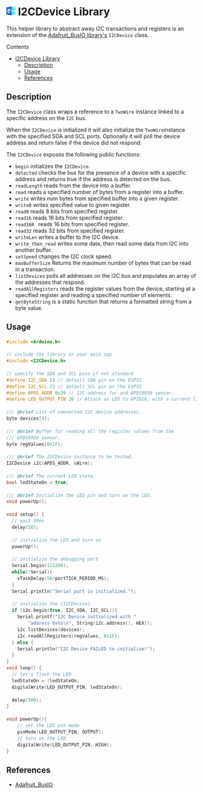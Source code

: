 # [![Github Repo](https://github.com/GM-Consult-IOT/I2CDevice/blob/main/.img/119493932.png)](https://github.com/GM-Consult-IOT/I2CDevice)  I2CDevice Library

This helper library to abstract away I2C transactions and registers is an extension of the [Adafruit_BusIO library's](https://github.com/adafruit/Adafruit_BusIO) `I2CDevice` class.

Contents
- [  I2CDevice Library](#--i2cdevice-library)
  - [Description](#description)
  - [Usage](#usage)
  - [References](#references)

## Description

The `I2CDevice` class wraps a reference to a `TwoWire` instance linked to a specific address on the `I2C` bus. 

When the `I2CDevice` is initialized it will also initialize the `TwoWire`instance with the specified SDA and SCL ports. Optionally it will poll the device address and return false if the device did not respond.

The `I2CDevice` exposes the following public functions:

* `begin` initializes the `I2CDevice`.
* `detected` checks the bus for the presence of a device with a specific address and returns true if the address is detected on the bus.
* `readLength` reads from the device into a buffer.
* `read` reads a specified number of bytes from a register into a buffer.
* `write` writes num bytes from specified buffer into a given register.
* `write8` writes specified value to given register.
* `read8` reads 8 bits from specified register.
* `read16` reads 16 bits from specified register.
* `read16R ` reads 16 bits from specified register.
* `read32` reads 32 bits from specified register.
* `writeLen` writes a buffer to the I2C device. 
* `write_then_read` writes some data, then read some data from I2C into another buffer.
* `setSpeed` changes the I2C clock speed.
* `maxBufferSize` Returns the maximum number of bytes that can be read in a transaction.
* `listDevices` polls all addresses on the I2C bus and populates an array of the addresses that respond.
* `readAllRegisters` reads the register values from the device, starting at a specified register and reading a specified number of elements.
* `getByteString` is a static function that returns a formatted string from a byte value.

## Usage

```C++
#include <Arduino.h>

// include the library in your main.cpp
#include <I2CDevice.h>

// specify the SDA and SCL pins if not standard
#define I2C_SDA 21 // default SDA pin on the ESP32
#define I2C_SCL 22 // default SCL pin on the ESP32
#define APDS_ADDR 0x39 // I2C address for and APDS9930 sensor.
#define LED_OUTPUT_PIN 26 // Attach an LED to GPIO26, with a current limiting resistor.

/// @brief List of connected I2C device addresses.
byte devices[9]; 

/// @brief Buffer for reading all the register values from the
/// APDS9930 sensor.
byte regValues[0x1F];

/// @brief The I2CDevice instance to be tested.
I2CDevice i2c(APDS_ADDR, &Wire);

/// @brief The current LED state.
bool ledStateOn = true;

/// @brief Initialize the LED pin and turn on the LED.
void powerUp();

void setup() {
  // wait 50ms
  delay(50);

  // initialize the LED and turn on
  powerUp();

  // initialize the debugging port
  Serial.begin(115200);  
  while(!Serial){
    vTaskDelay(50/portTICK_PERIOD_MS);
  }
  Serial.println("Serial port is initialized."); 

  // initialize the [I2CDevice].
  if (i2c.begin(true, I2C_SDA, I2C_SCL)){    
    Serial.printf("I2C Device initialized with "
        "address 0x%s\n", String(i2c.address(), HEX)); 
    i2c.listDevices(devices); 
    i2c.readAllRegisters(regValues, 0x1F);
  } else {    
    Serial.println("I2C Device FAILED to initialize!"); 
  }
}
void loop() {
  // let's flash the LED
  ledStateOn = !ledStateOn;
  digitalWrite(LED_OUTPUT_PIN, ledStateOn);

  delay(500);
}

void powerUp(){    
    // set the LED pin mode
    pinMode(LED_OUTPUT_PIN, OUTPUT);
    // turn on the LED
    digitalWrite(LED_OUTPUT_PIN, HIGH);
}
```

## References
* [Adafruit_BusIO](https://github.com/adafruit/Adafruit_BusIO)

